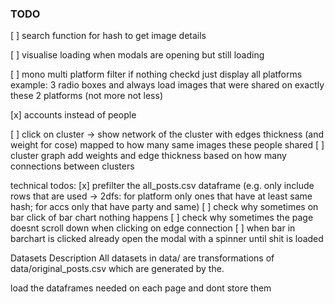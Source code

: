 ### TODO

[ ] search function for hash to get image details

[ ] visualise loading when modals are opening but still loading

[ ] mono multi platform filter if nothing checkd just display all platforms example: 3 radio boxes and always load images that were shared on exactly these 2 platforms (not more not less)

[x] accounts instead of people

[ ] click on cluster -> show network of the cluster with edges thickness (and weight for cose) mapped to how many same images these people shared [ ] cluster graph add weights and edge thickness based on how many connections between clusters

technical todos: [x] prefilter the all_posts.csv dataframe (e.g. only include rows that are used -> 2dfs: for platform only ones that have at least same hash; for accs only that have party and same) [ ] check why sometimes on bar click of bar chart nothing happens [ ] check why sometimes the page doesnt scroll down when clicking on edge connection [ ] when bar in barchart is clicked already open the modal with a spinner until shit is loaded

Datasets Description
All datasets in data/ are transformations of data/original_posts.csv which are generated by the.

load the dataframes needed on each page and dont store them